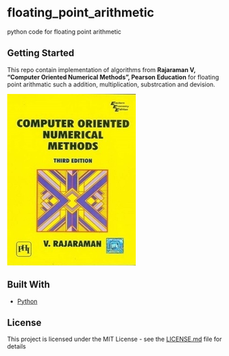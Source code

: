 # floating_point_arithmetic

python code for floating point arithmetic

## Getting Started

This repo contain implementation of algorithms from **Rajaraman V, “Computer Oriented Numerical Methods”, Pearson Education** for floating point arithmatic such a addition, multiplication, substrcation and devision.

![alt text](https://github.com/p-rit/floating_point_arithmetic/blob/master/computer-oriented-numerical-methods-3-e-original-imaey8hzpz3z98rk.jpeg)


## Built With

* [Python](https://www.python.org/) 


## License

This project is licensed under the MIT License - see the [LICENSE.md](LICENSE.md) file for details


